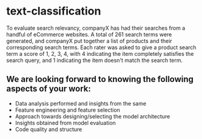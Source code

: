 # text-classification
To evaluate search relevancy, companyX has had their searches from a handful of eCommerce websites. A total of 261 search terms were generated, and companyX put together a list of products and their corresponding search terms. Each rater was asked to give a product search term a score of 1, 2, 3, 4, with 4 indicating the item completely satisfies the search query, and 1 indicating the item doesn't match the search term.


## We are looking forward to knowing the following aspects of your work:
* Data analysis performed and insights from the same
* Feature engineering and feature selection
* Approach towards designing/selecting the model architecture
* Insights obtained from model evaluation
* Code quality and structure


